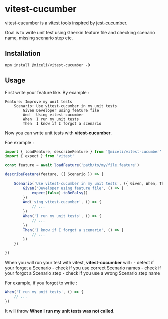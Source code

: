 # vitest-cucumber

vitest-cucumber is a [vitest](https://vitest.dev/) tools inspired by [jest-cucumber](https://github.com/bencompton/jest-cucumber).

Goal is to write unit test using Gherkin feature file and checking scenario name, missing scenario step etc.

## Installation

    npm install @miceli/vitest-cucumber -D

## Usage

First write your feature like. By example : 

~~~feature
Feature: Improve my unit tests
    Scenario: Use vitest-cucumber in my unit tests
        Given Developer using feature file
        And   Using vitest-cucumber
        When  I run my unit tests
        Then  I know if I forgot a scenario
~~~

Now you can write unit tests with **vitest-cucumber**.

Foe example : 

~~~typescript
import { loadFeature, describeFeature } from '@miceli/vitest-cucumber'
import { expect } from 'vitest'

const feature = await loadFeature('path/to/my/file.feature')

describeFeature(feature, ({ Scenario }) => {
            
    Scenario('Use vitest-cucumber in my unit tests', ({ Given, When, Then, And }) => {
        Given('Developer using feature file', () => {
            expect(false).toBeFalsy()
        })
        And('sing vitest-cucumber', () => {
            // ...
        })
        When('I run my unit tests', () => {
            // ...
        })
        Then('I know if I forgot a scenario', () => {
            // ...
        })
    })

})
~~~

When you will run your test with vitest, **vitest-cucumber** will : 
    - detect if your forget a Scenario
    - check if you use correct Scenario names
    - check if your forgot a Scenario step
    - check if you use a wrong Scenario step name

For example, if you forgot to write : 

~~~typescript
When('I run my unit tests', () => {
    // ...
})
~~~

It will throw **When I run my unit tests was not called**.